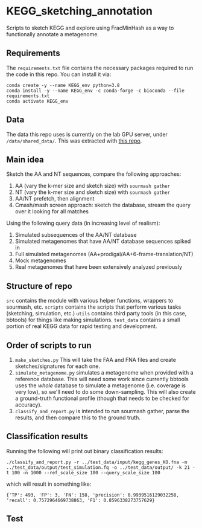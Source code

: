 # KEGG_sketching_annotation
Scripts to sketch KEGG and explore using FracMinHash as a way to functionally annotate a metagenome.

## Requirements
The `requirements.txt` file contains the necessary packages required to run the code in this repo.
You can install it via:
```commandline
conda create -y --name KEGG_env python=3.8
conda install -y --name KEGG_env -c conda-forge -c bioconda --file requirements.txt
conda activate KEGG_env
```

## Data
The data this repo uses is currently on the lab GPU server, under `/data/shared_data/`.
This was extracted with [this repo](https://github.com/KoslickiLab/KEGG_data_extraction).

## Main idea
Sketch the AA and NT sequences, compare the following approaches:

1. AA (vary the k-mer size and sketch size) with `sourmash gather`
2. NT (vary the k-mer size and sketch size) with `sourmash gather`
3. AA/NT prefetch, then alignment
4. Cmash/mash screen approach: sketch the database, stream the query over it looking for all matches

Using the following query data (in increasing level of realism):
1. Simulated subsequences of the AA/NT database
2. Simulated metagenomes that have AA/NT database sequences spiked in
3. Full simulated metagenomes (AA+prodigal/AA+6-frame-translation/NT)
4. Mock metagenomes
5. Real metagenomes that have been extensively analyzed previously

## Structure of repo
`src` contains the module with various helper functions, wrappers to sourmash, etc.
`scripts` contains the scripts that perform various tasks (sketching, simulation, etc.)
`utils` contains third party tools (in this case, bbtools) for things like making simulations.
`test_data` contains a small portion of real KEGG data for rapid testing and development.

## Order of scripts to run

1. `make_sketches.py` This will take the FAA and FNA files and create sketches/signatures
for each one.
2. `simulate_metagenome.py` simulates a metagenome when provided with a reference database. This will need some work since currently bbtools uses the _whole_ database to simulate a metagenome (i.e. coverage is very low), so we'll need to do some down-sampling. This will also create a ground-truth functional profile (though that needs to be checked for accuracy).
3. `classify_and_report.py` is intended to run sourmash gather, parse the results, and then compare this to the ground truth.


## Classification results
Running the following will print out binary classification results:
```commandline
./classify_and_report.py -r ../test_data/input/kegg_genes_KO.fna -m ../test_data/output/test_simulation.fq -o ../test_data/output/ -k 21 -t 100 -n 1000 --ref_scale_size 100 --query_scale_size 100
```
which will result in something like:
```commandline
{'TP': 493, 'FP': 3, 'FN': 158, 'precision': 0.9939516129032258, 'recall': 0.7572964669738863, 'F1': 0.8596338273757629}
```

## Test
